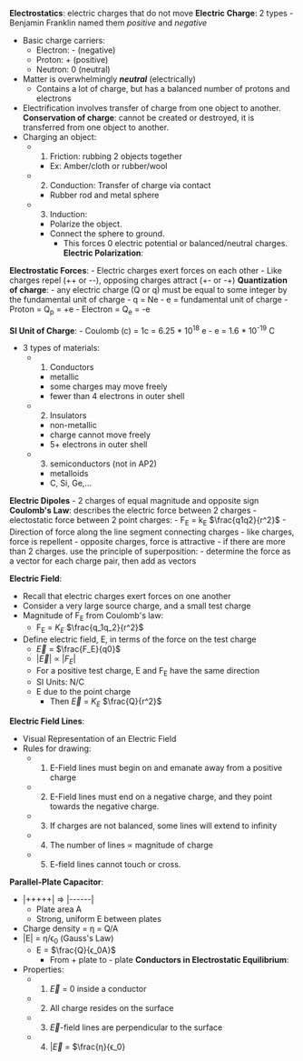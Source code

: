 **Electrostatics**: electric charges that do not move
**Electric Charge**: 2 types
	- Benjamin Franklin named them *positive* and *negative*
- Basic charge carriers:
	- Electron: - (negative)
	- Proton: + (positive)
	- Neutron: 0 (neutral)
- Matter is overwhelmingly ***neutral*** (electrically)
	- Contains a lot of charge, but has a balanced number of protons and electrons
- Electrification involves transfer of charge from one object to another.
**Conservation of charge**: cannot be created or destroyed, it is transferred from one object to another.
- Charging an object:
	- 1) Friction: rubbing 2 objects together
		- Ex: Amber/cloth or rubber/wool
	- 2) Conduction: Transfer of charge via contact
		- Rubber rod and metal sphere
	- 3) Induction: 
		- Polarize the object.
		- Connect the sphere to ground.
			- This forces 0 electric potential or balanced/neutral charges.
**Electric Polarization**:

**Electrostatic Forces**:
	- Electric charges exert forces on each other
	- Like charges repel (++ or --), opposing charges attract (+- or -+)
**Quantization of charge**:
	- any electric charge (Q or q) must be equal to some integer by the fundamental unit of charge
		- q = Ne
			- e = fundamental unit of charge
				- Proton = Q<sub>p</sub> = +e
				- Electron = Q<sub>e</sub> = -e

**SI Unit of Charge**:
	- Coulomb (c) = 1c = 6.25 * 10<sup>18</sup> e
	- e = 1.6 * 10<sup>-19</sup> C
- 3 types of materials:
	- 1. Conductors
		- metallic 
		- some charges may move freely
		- fewer than 4 electrons in outer shell
	- 2. Insulators
		- non-metallic
		- charge cannot move freely
		- 5+ electrons in outer shell
	- 3. semiconductors (not in AP2)
		- metalloids
		- C, Si, Ge,...

**Electric Dipoles**
	- 2 charges of equal magnitude and opposite sign
**Coulomb's Law**: describes the electric force between 2 charges
	- electostatic force between 2 point charges:
		- F<sub>E</sub> = k<sub>E</sub> $\frac{q1q2}{r^2}$
		- Direction of force along the line segment connecting charges
		- like charges, force is repellent
		- opposite charges, force is attractive
		- if there are more than 2 charges. use the principle of superposition:
			- determine the force as a vector for each charge pair, then add as vectors

**Electric Field**: 
- Recall that electric charges exert forces on one another
- Consider a very large source charge, and a small test charge
- Magnitude of F<sub>E</sub> from Coulomb's law:
	- F<sub>E</sub> = $K_E$ $\frac{q_1q_2}{r^2}$
- Define electric field, E, in terms of the force on the test charge
	- $\overrightarrow{E}$ = $\frac{F_E}{q0}$
	- |$\overrightarrow{E}$| ∝ |$F_E$|
	- For a positive test charge, E and F<sub>E</sub> have the same direction
	- SI Units: N/C
	- E due to the point charge
		- Then $\overrightarrow{E}$ = $K_E$ $\frac{Q}{r^2}$

**Electric Field Lines**:
- Visual Representation of an Electric Field
- Rules for drawing:
	- 1. E-Field lines must begin on and emanate away from a positive charge
	- 2. E-Field lines must end on a negative charge, and they point towards the negative charge.
	- 3. If charges are not balanced, some lines will extend to infinity
	- 4. The number of lines ∝ magnitude of charge
	- 5. E-field lines cannot touch or cross. 

**Parallel-Plate Capacitor**:
- |+++++| => |------|
	- Plate area A
	- Strong, uniform E between plates
- Charge density = η = Q/A
- |E| = η/ϵ<sub>0</sub> (Gauss's Law)
	- E = $\frac{Q}{ϵ_0A}$
		- From + plate to - plate
**Conductors in Electrostatic Equilibrium**:
- Properties:
	- 1) $\overrightarrow{E}$ = 0 inside a conductor
	- 2) All charge resides on the surface
	- 3) $\overrightarrow{E}$-field lines are perpendicular to the surface
	- 4) |$\overrightarrow{E}$ = $\frac{η}{ϵ_0}